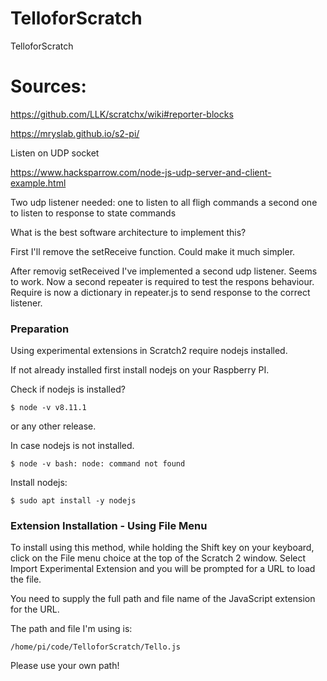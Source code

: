 # TelloforScratch
TelloforScratch


# Sources: 

https://github.com/LLK/scratchx/wiki#reporter-blocks

https://mryslab.github.io/s2-pi/

Listen on UDP socket 

https://www.hacksparrow.com/node-js-udp-server-and-client-example.html

Two udp listener needed:
one to listen to all fligh commands
a second one to listen to response to state commands

What is the best software architecture to implement this? 

First I'll remove the setReceive function. 
Could make it much simpler. 

After removig setReceived I've implemented a second udp listener. 
Seems to work.
Now a second repeater is required to test the respons behaviour. 
Require is now a dictionary in repeater.js to send response 
to the correct listener.  

### Preparation ### 

Using experimental extensions in Scratch2 require nodejs installed. 

If not already installed first install nodejs on your Raspberry PI.

Check if nodejs is installed?

`$ node -v
v8.11.1`

or any other release. 

In case nodejs is not installed. 

`$ node -v
bash: node: command not found
`

Install nodejs: 


`$ sudo apt install -y nodejs`


### Extension Installation - Using File Menu ###

To install using this method, while holding the Shift key 
on your keyboard, click on the File menu choice at the top 
of the Scratch 2 window. Select Import Experimental Extension
and you will be prompted for a URL to load the file. 

You need to supply the full path and file name of the JavaScript 
extension for the URL.  


The path and file I'm using is:

`/home/pi/code/TelloforScratch/Tello.js`

Please use your own path!
 
 
 

